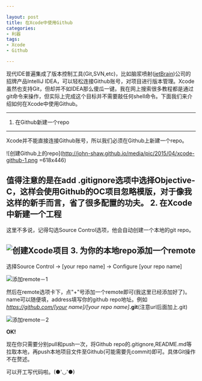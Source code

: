 ```yaml
---

layout: post
title: 在Xcode中使用Github
categories:
- 利器
tags:
- Xcode
- Github

---
```

现代IDE普遍集成了版本控制工具(Git,SVN,etc)，比如脑浆喷射([jetBrain](http://jetbrains.com/))公司的招牌产品IntelliJ IDEA，可以轻松连接Github账号，对项目进行版本管理。Xcode虽然也支持Git，但却并不如IDEA那么傻瓜一键。我在网上搜索很多教程都是通过git命令来操作，但实际上完成这个目标并不需要敲任何shell命令。下面我们来介绍如何在Xcode中使用Github。
********

1. 在Github新建一个repo
--------------------------

Xcode并不能直接连接Github账号，所以我们必须在Github上新建一个repo。

![创建Github上的repo](http://john-shaw.github.io/media/pic/2015/04/xcode-github-1.png =618x446)

值得注意的是在add .gitignore选项中选择Objective-C，这样会使用Github的OC项目忽略模版，对于像我这样的新手而言，省了很多配置的功夫。
2. 在Xcode中新建一个工程
-------------------------
这里不多说，记得勾选Source Control选项，他会自动创建一个本地的git repo。

![创建Xcode项目](http://john-shaw.github.io/media/pic/2015/04/xcode-github-2.png)
3. 为你的本地repo添加一个remote
-------------------------
选择Source Control -> [your repo name] -> Configure [your repo name]

![添加remote－1](http://john-shaw.github.io/media/pic/2015/04/xcode-github-3.png)

然后在remote选项卡下，点"+"号添加一个remote即可(我这里已经添加好了)。name可以随便填，address填写你的github repo地址。例如 *https://github.com/[your name]/[your repo name]***.git**(注意url后面加上.git)

![添加remote－2](http://john-shaw.github.io/media/pic/2015/04/xcode-github-4.png)

**OK!**

现在你只需要分别pull和push一次，将Github repo的.gitignore,README.md等拉取本地，再push本地项目文件至Github(可能需要先commit)即可。具体Git操作不在赘述。

可以开工写代码啦。(●'◡'●)

